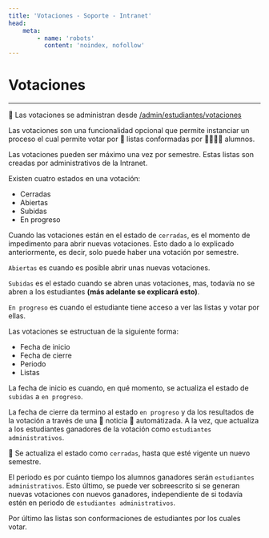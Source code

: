 ```yaml
---
title: 'Votaciones - Soporte - Intranet'
head:
    meta:
        - name: 'robots'
          content: 'noindex, nofollow'
---
```

# Votaciones
* * *

🔗 Las votaciones se administran desde [/admin/estudiantes/votaciones](/admin/estudiantes/votaciones)

Las votaciones son una funcionalidad opcional que permite instanciar un proceso el cual
permite votar por 📄 listas conformadas por 👨‍🎓👩‍🎓 alumnos.

Las votaciones pueden ser máximo una vez por semestre. Estas listas son creadas por
administrativos de la Intranet.

Existen cuatro estados en una votación:
- Cerradas
- Abiertas
- Subidas
- En progreso

Cuando las votaciones están en el estado de `cerradas`, es el momento de impedimento para
abrir nuevas votaciones. Esto dado a lo explicado anteriormente, es decir, solo puede haber
una votación por semestre.

`Abiertas` es cuando es posible abrir unas nuevas votaciones.

`Subidas` es el estado cuando se abren unas votaciones, mas, todavía no se abren a los
estudiantes **(más adelante se explicará esto)**.

`En progreso` es cuando el estudiante tiene acceso a ver las listas y votar por ellas.

Las votaciones se estructuan de la siguiente forma:

- Fecha de inicio
- Fecha de cierre
- Periodo
- Listas

La fecha de inicio es cuando, en qué momento, se actualiza el estado de `subidas` a `en progreso`.

La fecha de cierre da termino al estado `en progreso` y da los resultados de la votación a
través de una 📰 noticia 🤖 automátizada. A la vez, que actualiza a los estudiantes ganadores
de la votación como `estudiantes administrativos`. 

🚧 Se actualiza el estado como `cerradas`, hasta que esté vigente un nuevo semestre.

El periodo es por cuánto tiempo los alumnos ganadores serán `estudiantes administrativos`.
Esto último, se puede ver sobreescrito si se generan nuevas votaciones con nuevos ganadores,
independiente de si todavía estén en periodo de `estudiantes administrativos`.

Por último las listas son conformaciones de estudiantes por los cuales votar.

